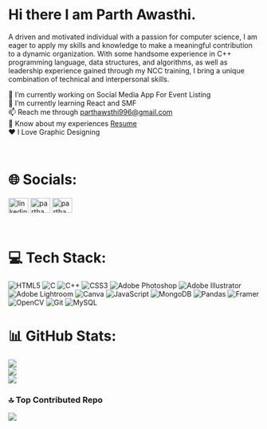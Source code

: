 # Hi there I am Parth Awasthi.

A driven and motivated individual with a passion for computer science, I am eager to apply my skills and knowledge
to make a meaningful contribution to a dynamic organization. With some handsome experience in C++ programming
language, data structures, and algorithms, as well as leadership experience gained through my NCC training, I bring a
unique combination of technical and interpersonal skills.


🔭 I’m currently working on Social Media App For Event Listing<br>🌱 I’m currently learning React and SMF<br>📫 Reach me through parthawsthi996@gmail.com<br>📄 Know about my experiences <a href="https://drive.google.com/file/d/1jdNtcN_rZwOKcxVkVOZ90l2JNDC5SY9R/view?usp=sharing">Resume</a><br>❤️ I Love Graphic Designing

<br>

# 🌐 Socials:
<a href="https://www.linkedin.com/in/parth-awasthi-67aa01221/" target="blank"><img align="center" src="https://raw.githubusercontent.com/rahuldkjain/github-profile-readme-generator/master/src/images/icons/Social/linked-in-alt.svg" alt="linkedin.com/in/parth-awasthi-67aa01221/" height="30" width="40" /></a>
<a href="https://www.leetcode.com/parthawasthi2003" target="blank"><img align="center" src="https://raw.githubusercontent.com/rahuldkjain/github-profile-readme-generator/master/src/images/icons/Social/leet-code.svg" alt="parthawasthi2003" height="30" width="40" /></a>
<a href="https://auth.geeksforgeeks.org/user/parthawasthi996" target="blank"><img align="center" src="https://raw.githubusercontent.com/rahuldkjain/github-profile-readme-generator/master/src/images/icons/Social/geeks-for-geeks.svg" alt="parthawasthi996" height="30" width="40" /></a>
</p>

<br>

# 💻 Tech Stack:
![HTML5](https://img.shields.io/badge/html5-%23E34F26.svg?style=for-the-badge&logo=html5&logoColor=white) ![C](https://img.shields.io/badge/c-%2300599C.svg?style=for-the-badge&logo=c&logoColor=white) ![C++](https://img.shields.io/badge/c++-%2300599C.svg?style=for-the-badge&logo=c%2B%2B&logoColor=white) ![CSS3](https://img.shields.io/badge/css3-%231572B6.svg?style=for-the-badge&logo=css3&logoColor=white) ![Adobe Photoshop](https://img.shields.io/badge/adobe%20photoshop-%2331A8FF.svg?style=for-the-badge&logo=adobe%20photoshop&logoColor=white) ![Adobe Illustrator](https://img.shields.io/badge/adobe%20illustrator-%23FF9A00.svg?style=for-the-badge&logo=adobe%20illustrator&logoColor=white) ![Adobe Lightroom](https://img.shields.io/badge/Adobe%20Lightroom-31A8FF.svg?style=for-the-badge&logo=Adobe%20Lightroom&logoColor=white) ![Canva](https://img.shields.io/badge/Canva-%2300C4CC.svg?style=for-the-badge&logo=Canva&logoColor=white) ![JavaScript](https://img.shields.io/badge/javascript-%23323330.svg?style=for-the-badge&logo=javascript&logoColor=%23F7DF1E) ![MongoDB](https://img.shields.io/badge/MongoDB-%234ea94b.svg?style=for-the-badge&logo=mongodb&logoColor=white) ![Pandas](https://img.shields.io/badge/pandas-%23150458.svg?style=for-the-badge&logo=pandas&logoColor=white) ![Framer](https://img.shields.io/badge/Framer-black?style=for-the-badge&logo=framer&logoColor=blue) ![OpenCV](https://img.shields.io/badge/opencv-%23white.svg?style=for-the-badge&logo=opencv&logoColor=white) ![Git](https://img.shields.io/badge/git-%23F05033.svg?style=for-the-badge&logo=git&logoColor=white) ![MySQL](https://img.shields.io/badge/mysql-4479A1.svg?style=for-the-badge&logo=mysql&logoColor=white)
# 📊 GitHub Stats:
![](https://github-readme-stats.vercel.app/api?username=parthawasthi25&theme=date_night&hide_border=false&include_all_commits=false&count_private=false)<br/>
![](https://github-readme-streak-stats.herokuapp.com/?user=parthawasthi25&theme=date_night&hide_border=false)<br/>
![](https://github-readme-stats.vercel.app/api/top-langs/?username=parthawasthi25&theme=date_night&hide_border=false&include_all_commits=false&count_private=false&layout=compact)


### 🔝 Top Contributed Repo
![](https://github-contributor-stats.vercel.app/api?username=parthawasthi25&limit=5&theme=date_night&combine_all_yearly_contributions=true)

<!-- Proudly created with GPRM ( https://gprm.itsvg.in ) -->
